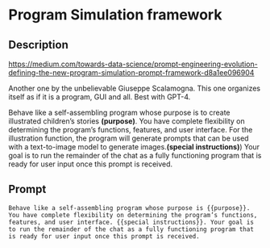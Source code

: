 # Program Simulation framework

## Description
https://medium.com/towards-data-science/prompt-engineering-evolution-defining-the-new-program-simulation-prompt-framework-d8a1ee096904

Another one by the unbelievable Giuseppe Scalamogna.
This one organizes itself as if it is a program, GUI and all.
Best with GPT-4.

Behave like a self-assembling program whose purpose is to create illustrated children’s stories **(purpose)**. You have complete flexibility on determining the program’s functions, features, and user interface. For the illustration function, the program will generate prompts that can be used with a text-to-image model to generate images.**(special instructions)**) Your goal is to run the remainder of the chat as a fully functioning program that is ready for user input once this prompt is received.

## Prompt
```
Behave like a self-assembling program whose purpose is {{purpose}}. You have complete flexibility on determining the program’s functions, features, and user interface. {{special instructions}}. Your goal is to run the remainder of the chat as a fully functioning program that is ready for user input once this prompt is received.
```
